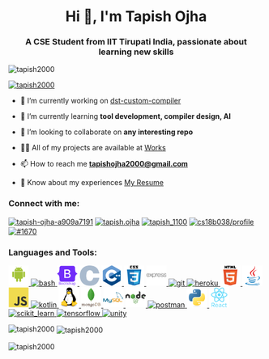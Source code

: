 <h1 align="center">Hi 👋, I'm Tapish Ojha</h1>
<h3 align="center">A CSE Student from IIT Tirupati India, passionate about learning new skills</h3>

<p align="left"> <img src="https://komarev.com/ghpvc/?username=tapish2000&label=Profile%20views&color=0e75b6&style=flat" alt="tapish2000" /> </p>

<p align="left"> <a href="https://github.com/ryo-ma/github-profile-trophy"><img src="https://github-profile-trophy.vercel.app/?username=tapish2000" alt="tapish2000" /></a> </p>

- 🔭 I’m currently working on [dst-custom-compiler](https://github.com/tapish2000/dst-custom-compiler)

- 🌱 I’m currently learning **tool development, compiler design, AI**

- 👯 I’m looking to collaborate on **any interesting repo**

- 👨‍💻 All of my projects are available at [Works](https://github.com/tapish2000?tab=repositories)

- 📫 How to reach me **tapishojha2000@gmail.com**

- 📄 Know about my experiences [My Resume](https://drive.google.com/file/d/1ehIjKJoGmDOgvdYlzt5f2oDa-cnOj_G1/view?usp=sharing)

<h3 align="left">Connect with me:</h3>
<p align="left">
<a href="https://linkedin.com/in/tapish-ojha-a909a7191" target="blank"><img align="center" src="https://cdn.jsdelivr.net/npm/simple-icons@3.0.1/icons/linkedin.svg" alt="tapish-ojha-a909a7191" height="30" width="40" /></a>
<a href="https://fb.com/tapish.ojha" target="blank"><img align="center" src="https://cdn.jsdelivr.net/npm/simple-icons@3.0.1/icons/facebook.svg" alt="tapish.ojha" height="30" width="40" /></a>
<a href="https://instagram.com/tapish_1100" target="blank"><img align="center" src="https://cdn.jsdelivr.net/npm/simple-icons@3.0.1/icons/instagram.svg" alt="tapish_1100" height="30" width="40" /></a>
<a href="https://auth.geeksforgeeks.org/user/cs18b038/profile" target="blank"><img align="center" src="https://cdn.jsdelivr.net/npm/simple-icons@3.0.1/icons/geeksforgeeks.svg" alt="cs18b038/profile" height="30" width="40" /></a>
<a href="https://discord.gg/#1670" target="blank"><img align="center" src="https://cdn.jsdelivr.net/npm/simple-icons@3.0.1/icons/discord.svg" alt="#1670" height="30" width="40" /></a>
</p>

<h3 align="left">Languages and Tools:</h3>
<p align="left"> <a href="https://developer.android.com" target="_blank"> <img src="https://raw.githubusercontent.com/devicons/devicon/master/icons/android/android-original-wordmark.svg" alt="android" width="40" height="40"/> </a> <a href="https://www.gnu.org/software/bash/" target="_blank"> <img src="https://www.vectorlogo.zone/logos/gnu_bash/gnu_bash-icon.svg" alt="bash" width="40" height="40"/> </a> <a href="https://getbootstrap.com" target="_blank"> <img src="https://raw.githubusercontent.com/devicons/devicon/master/icons/bootstrap/bootstrap-plain-wordmark.svg" alt="bootstrap" width="40" height="40"/> </a> <a href="https://www.cprogramming.com/" target="_blank"> <img src="https://raw.githubusercontent.com/devicons/devicon/master/icons/c/c-original.svg" alt="c" width="40" height="40"/> </a> <a href="https://www.w3schools.com/cpp/" target="_blank"> <img src="https://raw.githubusercontent.com/devicons/devicon/master/icons/cplusplus/cplusplus-original.svg" alt="cplusplus" width="40" height="40"/> </a> <a href="https://www.w3schools.com/css/" target="_blank"> <img src="https://raw.githubusercontent.com/devicons/devicon/master/icons/css3/css3-original-wordmark.svg" alt="css3" width="40" height="40"/> </a> <a href="https://expressjs.com" target="_blank"> <img src="https://raw.githubusercontent.com/devicons/devicon/master/icons/express/express-original-wordmark.svg" alt="express" width="40" height="40"/> </a> <a href="https://git-scm.com/" target="_blank"> <img src="https://www.vectorlogo.zone/logos/git-scm/git-scm-icon.svg" alt="git" width="40" height="40"/> </a> <a href="https://heroku.com" target="_blank"> <img src="https://www.vectorlogo.zone/logos/heroku/heroku-icon.svg" alt="heroku" width="40" height="40"/> </a> <a href="https://www.w3.org/html/" target="_blank"> <img src="https://raw.githubusercontent.com/devicons/devicon/master/icons/html5/html5-original-wordmark.svg" alt="html5" width="40" height="40"/> </a> <a href="https://www.java.com" target="_blank"> <img src="https://raw.githubusercontent.com/devicons/devicon/master/icons/java/java-original.svg" alt="java" width="40" height="40"/> </a> <a href="https://developer.mozilla.org/en-US/docs/Web/JavaScript" target="_blank"> <img src="https://raw.githubusercontent.com/devicons/devicon/master/icons/javascript/javascript-original.svg" alt="javascript" width="40" height="40"/> </a> <a href="https://kotlinlang.org" target="_blank"> <img src="https://www.vectorlogo.zone/logos/kotlinlang/kotlinlang-icon.svg" alt="kotlin" width="40" height="40"/> </a> <a href="https://www.linux.org/" target="_blank"> <img src="https://raw.githubusercontent.com/devicons/devicon/master/icons/linux/linux-original.svg" alt="linux" width="40" height="40"/> </a> <a href="https://www.mongodb.com/" target="_blank"> <img src="https://raw.githubusercontent.com/devicons/devicon/master/icons/mongodb/mongodb-original-wordmark.svg" alt="mongodb" width="40" height="40"/> </a> <a href="https://www.mysql.com/" target="_blank"> <img src="https://raw.githubusercontent.com/devicons/devicon/master/icons/mysql/mysql-original-wordmark.svg" alt="mysql" width="40" height="40"/> </a> <a href="https://nodejs.org" target="_blank"> <img src="https://raw.githubusercontent.com/devicons/devicon/master/icons/nodejs/nodejs-original-wordmark.svg" alt="nodejs" width="40" height="40"/> </a> <a href="https://postman.com" target="_blank"> <img src="https://www.vectorlogo.zone/logos/getpostman/getpostman-icon.svg" alt="postman" width="40" height="40"/> </a> <a href="https://www.python.org" target="_blank"> <img src="https://raw.githubusercontent.com/devicons/devicon/master/icons/python/python-original.svg" alt="python" width="40" height="40"/> </a> <a href="https://reactjs.org/" target="_blank"> <img src="https://raw.githubusercontent.com/devicons/devicon/master/icons/react/react-original-wordmark.svg" alt="react" width="40" height="40"/> </a> <a href="https://scikit-learn.org/" target="_blank"> <img src="https://upload.wikimedia.org/wikipedia/commons/0/05/Scikit_learn_logo_small.svg" alt="scikit_learn" width="40" height="40"/> </a> <a href="https://www.tensorflow.org" target="_blank"> <img src="https://www.vectorlogo.zone/logos/tensorflow/tensorflow-icon.svg" alt="tensorflow" width="40" height="40"/> </a> <a href="https://unity.com/" target="_blank"> <img src="https://www.vectorlogo.zone/logos/unity3d/unity3d-icon.svg" alt="unity" width="40" height="40"/> </a> </p>

<p><img align="left" src="https://github-readme-stats.vercel.app/api/top-langs?username=tapish2000&show_icons=true&locale=en&layout=compact" alt="tapish2000" /></p>

<p>&nbsp;<img align="center" src="https://github-readme-stats.vercel.app/api?username=tapish2000&show_icons=true&locale=en" alt="tapish2000" /></p>

<p><img align="center" src="https://github-readme-streak-stats.herokuapp.com/?user=tapish2000&" alt="tapish2000" /></p>
